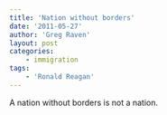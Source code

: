 ```yaml
---
title: 'Nation without borders'
date: '2011-05-27'
author: 'Greg Raven'
layout: post
categories:
    - immigration
tags:
    - 'Ronald Reagan'
---
```


A nation without borders is not a nation.